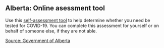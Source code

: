 ## Alberta: Online asessment tool

Use this [self-assessment tool](https://myhealth.alberta.ca/Journey/COVID-19/Pages/COVID-Self-Assessment.aspx) to help determine whether you need be tested for COVID-19. You can complete this assessment for yourself or on behalf of someone else, if they are not able.

[Source: Government of Alberta](https://www.albertahealthservices.ca/)
